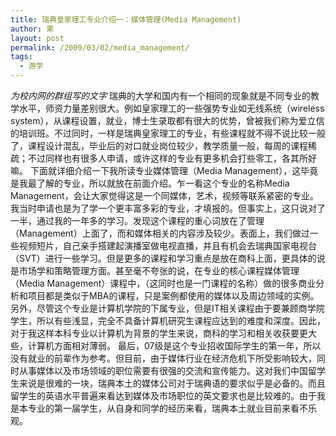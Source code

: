 ```yaml
---
title: 瑞典皇家理工专业介绍一：媒体管理(Media Management)
author: 果
layout: post
permalink: /2009/03/02/media_management/
tags:
  - 游学
---
```

*为校内网的群组写的文字* 
瑞典的大学和国内有一个相同的现象就是不同专业的教学水平，师资力量差别很大。例如皇家理工的一些强势专业如无线系统（wireless system），从课程设置，就业，博士生录取都有很大的优势，曾被我们称为爱立信的培训班。不过同时，一样是瑞典皇家理工的专业，有些课程就不得不说比较一般了，课程设计混乱，毕业后的对口就业岗位较少，教学质量一般，每周的课程稀疏；不过同样也有很多人申请，或许这样的专业有更多机会打些零工，各其所好嘛。 
下面就详细介绍一下我所读专业媒体管理（Media Management），这毕竟是我最了解的专业，所以就放在前面介绍。乍一看这个专业的名称Media Management，会让大家觉得这是一个同媒体，艺术，视频等联系紧密的专业。我当时申请也是为了学一个更丰富多彩的专业，才填报的。但事实上，这只说对了一半，通过我的一年多的学习。发现这个课程的重心词放在了管理（Management）上面了，而和媒体相关的内容涉及较少。表面上，我们做过一些视频短片，自己亲手搭建起演播室做电视直播，并且有机会去瑞典国家电视台（SVT）进行一些学习。但是更多的课程和学习重点是放在商科上面，更具体的说是市场学和策略管理方面。甚至毫不夸张的说，在专业的核心课程媒体管理（Media Management）课程中，（这同时也是一门课程的名称）做的很多商业分析和项目都是类似于MBA的课程，只是案例都使用的媒体以及周边领域的实例。另外，尽管这个专业是计算机学院的下属专业，但是IT相关课程由于要兼顾商学院学生，所以有些浅显，完全不具备计算机研究生课程应达到的难度和深度。因此，对于我这样本科专业以计算机为背景的学生来说，商科的学习和相关收获要更大些，计算机方面相对薄弱。 
最后，07级是这个专业招收国际学生的第一年，所以没有就业的前辈作为参考。但目前，由于媒体行业在经济危机下所受影响较大，同时从事媒体以及市场领域的职位需要有很强的交流和宣传能力。这对我们中国留学生来说是很难的一块，瑞典本土的媒体公司对于瑞典语的要求似乎是必备的。而且留学生的英语水平普遍来看达到媒体及市场职位的英文要求也是比较难的。由于我是本专业的第一届学生，从自身和同学的经历来看，瑞典本土就业目前来看不乐观。